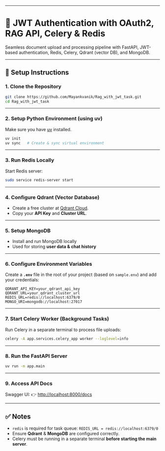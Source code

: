 
---

# 🔐 JWT Authentication with OAuth2, RAG API, Celery & Redis

Seamless document upload and processing pipeline with FastAPI, JWT-based authentication, Redis, Celery, Qdrant (vector DB), and MongoDB.

---

## 🚀 Setup Instructions

### 1. Clone the Repository

```bash
git clone https://github.com/Mayankvanik/Rag_with_jwt_task.git
cd Rag_with_jwt_task
```

---

### 2. Setup Python Environment (using **uv**)

Make sure you have [uv](https://docs.astral.sh/uv/) installed.

```bash
uv init
uv sync   # Create & sync virtual environment
```

---

### 3. Run Redis Locally

Start Redis server:

```bash
sudo service redis-server start
```

---

### 4. Configure Qdrant (Vector Database)

* Create a free cluster at [Qdrant Cloud](https://qdrant.tech/).
* Copy your **API Key** and **Cluster URL**.

---

### 5. Setup MongoDB

* Install and run MongoDB locally
* Used for storing **user data & chat history**

---

### 6. Configure Environment Variables

Create a **`.env`** file in the root of your project (based on `sample.env`) and add your credentials:

```env
QDRANT_API_KEY=your_qdrant_api_key
QDRANT_URL=your_qdrant_cluster_url
REDIS_URL=redis://localhost:6379/0
MONGO_URI=mongodb://localhost:27017
```

---

### 7. Start Celery Worker (Background Tasks)

Run Celery in a separate terminal to process file uploads:

```bash
celery -A app.services.celery_app worker --loglevel=info
```

---

### 8. Run the FastAPI Server

```bash
uv run -m app.main
```

---

### 9. Access API Docs

Swagger UI: 👉 [http://localhost:8000/docs](http://localhost:8000/docs)

---

## ✅ Notes

* `redis` is required for task queue: `REDIS_URL = redis://localhost:6379/0`
* Ensure **Qdrant** & **MongoDB** are configured correctly.
* Celery must be running in a separate terminal **before starting the main server**.


